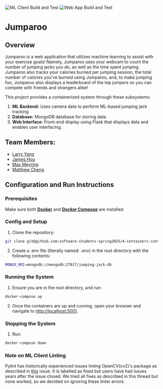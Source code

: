 ![ML Client Build and Test](https://github.com/software-students-spring2025/4-containers-containerproject/actions/workflows/ml-client.yml/badge.svg)
![Web App Build and Test](https://github.com/software-students-spring2025/4-containers-containerproject/actions/workflows/webapp.yml/badge.svg)

# Jumparoo

## **Overview**

Jumparoo is a web application that utilizes machine learning to assist with your exercise goals! Namely, Jumparoo uses your webcam to count the number of jumping jacks you do, as well as the time spent jumping. Jumparoo also tracks your calories burned per jumping session, the total number of calories you've burned using Jumparoo, and, to make jumping fun, Jumparoo also displays a leaderboard of the top jumpers so you can compete with friends and strangers alike!

This project provides a containerized system through these subsystems:
1. **ML Backend:** Uses camera data to perform ML-based jumping jack tracking
2. **Database:** MongoDB database for storing data
3. **Web Interface:** Front-end display using Flask that displays data and enables user interfacing.

## Team Members:
- [Larry Yang](https://github.com/larryyang04)
- [James Hou](https://github.com/James-Hou22)
- [Max Meyring](https://github.com/maxlmeyring)
- [Matthew Cheng](https://github.com/mattchng)

## Configuration and Run Instructions

### Prerequisites
Make sure both **[Docker](https://www.docker.com/products/docker-desktop)** and **[Docker Compose](https://docs.docker.com/compose/install/)** are installed.

### Config and Setup
1. Clone the repository:
```bash
git clone git@github.com:software-students-spring2025/4-containers-containerproject.git
```
2. Create a .env file (literally named: .env) in the root directory with the following contents:
```bash
MONGO_URI=mongodb://mongodb:27017/jumping-jack-db
```

### Running the System
1. Ensure you are in the root directory, and run:
```bash
docker-compose up
```

2. Once the containers are up and running, open your browser and navigate to [http://localhost:5001](http://localhost:5001).


### Stopping the System
1. Run:
```bash
docker-compose down
```

### Note on ML Client Linting
Pylint has historically experienced issues linting OpenCV(cv2)'s package as described in [this](https://github.com/pylint-dev/pylint/issues/2426) issue. It is labelled as fixed but users have had issues years after the issue closed. We tried all fixes as described in this thread but none worked, so we decided on ignoring these linter errors.

